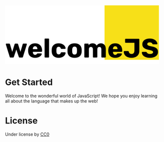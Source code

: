 ![logo](logo.png)

# Get Started

Welcome to the wonderful world of JavaScript! We hope you enjoy learning all about the language that makes up the web!

# License

Under license by [CC0](https://github.com/edapm/welcomejs/blob/main/LICENSE)
